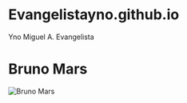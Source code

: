 # Evangelistayno.github.io
Yno Miguel A. Evangelista

# Bruno Mars
![Bruno Mars](https://contents.pep.ph/images2/images2/2023/04/29/bruno-mars-1682752363.jpg)
